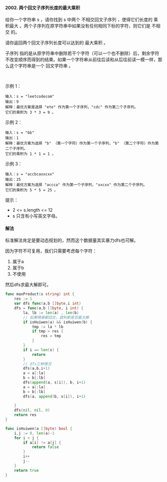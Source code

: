 #### 2002. 两个回文子序列长度的最大乘积
给你一个字符串 s ，请你找到 s 中两个 不相交回文子序列 ，使得它们长度的 乘积最大 。两个子序列在原字符串中如果没有任何相同下标的字符，则它们是 不相交 的。

请你返回两个回文子序列长度可以达到的 最大乘积 。

子序列 指的是从原字符串中删除若干个字符（可以一个也不删除）后，剩余字符不改变顺序而得到的结果。如果一个字符串从前往后读和从后往前读一模一样，那么这个字符串是一个 回文字符串 。

 

示例 1：


```
输入：s = "leetcodecom"
输出：9
解释：最优方案是选择 "ete" 作为第一个子序列，"cdc" 作为第二个子序列。
它们的乘积为 3 * 3 = 9 。
```
示例 2：
```
输入：s = "bb"
输出：1
解释：最优方案为选择 "b" （第一个字符）作为第一个子序列，"b" （第二个字符）作为第二个子序列。
它们的乘积为 1 * 1 = 1 。
```
示例 3：
```
输入：s = "accbcaxxcxx"
输出：25
解释：最优方案为选择 "accca" 作为第一个子序列，"xxcxx" 作为第二个子序列。
它们的乘积为 5 * 5 = 25 。
```

提示：

- 2 <= s.length <= 12
- s 只含有小写英文字母。

#### 解法
标准解法肯定是要动态规划的，然而这个数据量其实暴力dfs也可解。

因为字符不可复用，我们只需要考虑每个字符：
1. 属于a
2. 属于b
3. 不使用

然后dfs求最大解即可。
```go
func maxProduct(s string) int {
    res := 1
    var dfs func(a,b []byte,i int)
    dfs = func(a,b []byte, i int) {
        la, lb := len(a) , len(b)
        // 如果俩串都回文，就判断是否最大解
        if isHuiwen(a) && isHuiwen(b) {
            tmp := la * lb
            if tmp > res {
                res = tmp 
            }
        }
        if i == len(s) {
            return
        }
        // dfs三种情况
        dfs(a,b,i+1)
        a = a[:la]
        b = b[:lb]
        dfs(append(a, s[i]), b, i+1)
        a = a[:la]
        b = b[:lb]
        dfs(a, append(b, s[i]), i+1)
        
    } 
    dfs(nil, nil, 0)
    return res 
}

func isHuiwen(a []byte) bool {
    i,j := 0, len(a)-1
    for i < j {
        if a[i] != a[j] {
            return false
        }
        i++
        j--
    }
    return true
}
```